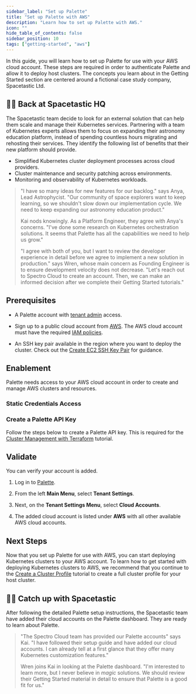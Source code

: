 ```yaml
---
sidebar_label: "Set up Palette"
title: "Set up Palette with AWS"
description: "Learn how to set up Palette with AWS."
icon: ""
hide_table_of_contents: false
sidebar_position: 10
tags: ["getting-started", "aws"]
---
```


In this guide, you will learn how to set up Palette for use with your AWS cloud account. These steps are required in
order to authenticate Palette and allow it to deploy host clusters. The concepts you learn about in the Getting Started
section are centered around a fictional case study company, Spacetastic Ltd.

## 🧑‍🚀 Back at Spacetastic HQ

The Spacetastic team decide to look for an external solution that can help them scale and manage their Kubernetes
services. Partnering with a team of Kubernetes experts allows them to focus on expanding their astronomy education
platform, instead of spending countless hours migrating and rehosting their services. They identify the following list
of benefits that their new platform should provide.

- Simplified Kubernetes cluster deployment processes across cloud providers.
- Cluster maintenance and security patching across environments.
- Monitoring and observability of Kubernetes workloads.

> "I have so many ideas for new features for our backlog." says Anya, Lead Astrophycist. "Our community of space
> explorers want to keep learning, so we shouldn't slow down our implementation cycle. We need to keep expanding our
> astronomy education product."
>
> Kai nods knowingly. As a Platform Engineer, they agree with Anya's concerns. "I've done some research on Kubernetes
> orchestration solutions. It seems that Palette has all the capabilities we need to help us grow."
>
> "I agree with both of you, but I want to review the developer experience in detail before we agree to implement a new
> solution in production." says Wren, whose main concern as Founding Engineer is to ensure development velocity does not
> decrease. "Let's reach out to Spectro Cloud to create an account. Then, we can make an informed decision after we
> complete their Getting Started tutorials."

## Prerequisites

- A Palette account with [tenant admin](../../tenant-settings/tenant-settings.md) access.

- Sign up to a public cloud account from
  [AWS](https://aws.amazon.com/premiumsupport/knowledge-center/create-and-activate-aws-account). The AWS cloud account
  must have the required [IAM policies](../../clusters/public-cloud/aws/required-iam-policies.md).

- An SSH key pair available in the region where you want to deploy the cluster. Check out the
  [Create EC2 SSH Key Pair](https://docs.aws.amazon.com/ground-station/latest/ug/create-ec2-ssh-key-pair.html) for
  guidance.

## Enablement

Palette needs access to your AWS cloud account in order to create and manage AWS clusters and resources.

### Static Credentials Access

<PartialsComponent category="palette-setup" name="aws-static-credentials" />

### Create a Palette API Key

Follow the steps below to create a Palette API key. This is required for the
[Cluster Management with Terraform](./deploy-manage-k8s-cluster-tf.md) tutorial.

<PartialsComponent category="palette-setup" name="create-tenant-api-key" />

## Validate

You can verify your account is added.

1. Log in to [Palette](https://console.spectrocloud.com).

2. From the left **Main Menu**, select **Tenant Settings**.

3. Next, on the **Tenant Settings Menu**, select **Cloud Accounts**.

4. The added cloud account is listed under **AWS** with all other available AWS cloud accounts.

## Next Steps

Now that you set up Palette for use with AWS, you can start deploying Kubernetes clusters to your AWS account. To learn
how to get started with deploying Kubernetes clusters to AWS, we recommend that you continue to the
[Create a Cluster Profile](./create-cluster-profile.md) tutorial to create a full cluster profile for your host cluster.

## 🧑‍🚀 Catch up with Spacetastic

After following the detailed Palette setup instructions, the Spacetastic team have added their cloud accounts on the
Palette dashboard. They are ready to learn about Palette.

> "The Spectro Cloud team has provided our Palette accounts" says Kai. "I have followed their setup guide and have added
> our cloud accounts. I can already tell at a first glance that they offer many Kubernetes customization features."
>
> Wren joins Kai in looking at the Palette dashboard. "I'm interested to learn more, but I never believe in _magic_
> solutions. We should review their Getting Started material in detail to ensure that Palette is a good fit for us."
